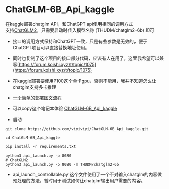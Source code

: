 # ChatGLM-6B_Api_kaggle
在kaggle部署chatglm API，和ChatGPT api使用相同的调用方式  
支持[ChatGLM2](https://github.com/THUDM/ChatGLM2-6B)，只需要启动时传入模型名称 (THUDM/chatglm2-6b) 即可

- 接口的调用方式保持和ChatGPT一致，只是有些参数是无效的，便于ChatGPT项目可以直接替换地址使用。
- 同时也复制了这个项目的接口部分代码，应该有人在用了，这里我希望可以兼容[https://forum.koishi.xyz/t/topic/1075](https://forum.koishi.xyz/t/topic/1075)
- 在kaggle部署要使用P100这个单卡gpu，否则不能用，我并不知道怎么让chatglm支持多卡推理
- [一个简单的部署图文流程](./部署流程图文.md)
- 可以copy这个笔记本体验 [ChatGLM-6B_Api_kaggle](https://www.kaggle.com/code/viyiviyi/chatglm-api)

- 启动
```shell
git clone https://github.com/viyiviyi/ChatGLM-6B_Api_kaggle.git

cd ChatGLM-6B_Api_kaggle

pip install -r requirements.txt

python3 api_launch.py -p 8080
# ChatGLM2
python3 api_launch.py -p 8080 -m THUDM/chatglm2-6b
```

- api_launch_controllable.py 这个文件使用了一个不对输入chatglm的内容做预处理的方法，暂时用于测试如何让chatglm输出用户需要的内容。
